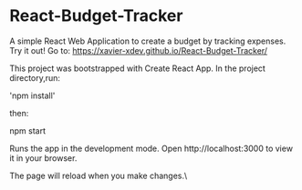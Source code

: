 # React-Budget-Tracker

A simple React Web Application to create a budget by tracking expenses.
Try it out! Go to: https://xavier-xdev.github.io/React-Budget-Tracker/ 


This project was bootstrapped with Create React App. In the project directory,run:

'npm install'

then:

npm start

Runs the app in the development mode. Open http://localhost:3000 to view it in your browser.

The page will reload when you make changes.\
